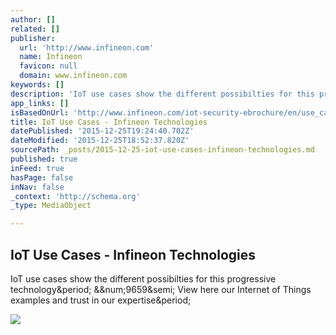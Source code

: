 ```yaml
---
author: []
related: []
publisher:
  url: 'http://www.infineon.com'
  name: Infineon
  favicon: null
  domain: www.infineon.com
keywords: []
description: 'IoT use cases show the different possibilties for this progressive technology. &#9659; View here our Internet of Things examples and trust in our expertise.'
app_links: []
isBasedOnUrl: 'http://www.infineon.com/iot-security-ebrochure/en/use_cases.html'
title: IoT Use Cases - Infineon Technologies
datePublished: '2015-12-25T19:24:40.702Z'
dateModified: '2015-12-25T18:52:37.820Z'
sourcePath: _posts/2015-12-25-iot-use-cases-infineon-technologies.md
published: true
inFeed: true
hasPage: false
inNav: false
_context: 'http://schema.org'
_type: MediaObject

---
```

<article style=""><h1>IoT Use Cases - Infineon Technologies</h1><p>IoT use cases show the different possibilties for this progressive technology&amp;period; &amp;&amp;num;9659&amp;semi; View here our Internet of Things examples and trust in our expertise&amp;period;</p><img src="http://www.infineon.com/iot-security-ebrochure/images/phone/picture_use-cases_intro.jpg" /></article>
